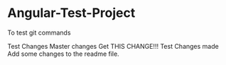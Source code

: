 # Angular-Test-Project
To test git commands 

Test Changes
Master changes
Get THIS CHANGE!!!
Test Changes made
Add some changes to the readme file.
